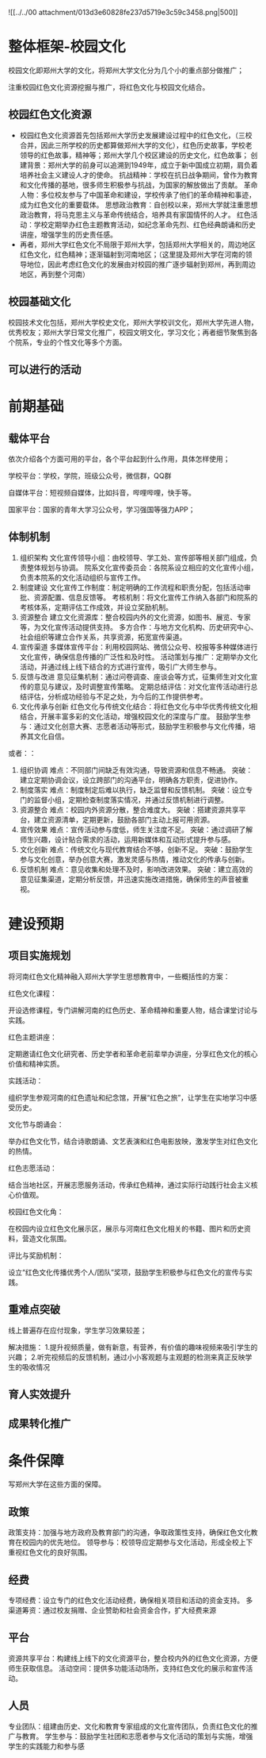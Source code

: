 ![[../../00 attachment/013d3e60828fe237d5719e3c59c3458.png|500]]

# 整体框架-校园文化

校园文化即郑州大学的文化，将郑州大学文化分为几个小的重点部分做推广；

注重校园红色文化资源挖掘与推广，将红色文化与校园文化结合。


## 校园红色文化资源

- 校园红色文化资源首先包括郑州大学历史发展建设过程中的红色文化，（三校合并，因此三所学校的历史都算做郑州大学的文化），红色历史故事，学校老领导的红色故事，精神等；郑州大学几个校区建设的历史文化，红色故事；
		创建背景：郑州大学的前身可以追溯到1949年，成立于新中国成立初期，肩负着培养社会主义建设人才的使命。
		抗战精神：学校在抗日战争期间，曾作为教育和文化传播的基地，很多师生积极参与抗战，为国家的解放做出了贡献。
		革命人物：多位校友参与了中国革命和建设，学校传承了他们的革命精神和事迹，成为红色文化的重要载体。
		思想政治教育：自创校以来，郑州大学就注重思想政治教育，将马克思主义与革命传统结合，培养具有家国情怀的人才。
		红色活动：学校定期举办红色主题教育活动，如纪念革命先烈、红色经典朗诵和历史讲座，增强学生的历史责任感。
- 再者，郑州大学红色文化不局限于郑州大学，包括郑州大学相关的，周边地区红色文化，红色精神；逐渐辐射到河南地区；（这里提及郑州大学在河南的领导地位，因此考虑红色文化的发展由对校园的推广逐步辐射到郑州，再到周边地区，再到整个河南）

## 校园基础文化

校园技术文化包括，郑州大学校史文化，郑州大学校训文化，郑州大学先进人物，优秀校友；郑州大学日常文化推广，校园文明文化，学习文化；再者细节聚焦到各个院系，专业的个性文化等多个方面。

## 可以进行的活动


# 前期基础

## 载体平台
依次介绍各个方面可用的平台，各个平台起到什么作用，具体怎样使用；


学校平台：学校，学院，班级公众号，微信群，QQ群

自媒体平台：短视频自媒体，比如抖音，哔哩哔哩，快手等。

国家平台：国家的青年大学习公众号，学习强国等强力APP；
## 体制机制

1. 组织架构
文化宣传领导小组：由校领导、学工处、宣传部等相关部门组成，负责整体规划与协调。
院系文化宣传委员会：各院系设立相应的文化宣传小组，负责本院系的文化活动组织与宣传工作。
2. 制度建设
文化宣传工作制度：制定明确的工作流程和职责分配，包括活动审批、资源配置、信息反馈等。
考核机制：将文化宣传工作纳入各部门和院系的考核体系，定期评估工作成效，并设立奖励机制。
3. 资源整合
建立文化资源库：整合校园内外的文化资源，如图书、展览、专家等，为文化宣传活动提供支持。
多方合作：与地方文化机构、历史研究中心、社会组织等建立合作关系，共享资源，拓宽宣传渠道。
4. 宣传渠道
多媒体宣传平台：利用校园网站、微信公众号、校报等多种媒体进行文化宣传，确保信息传播的广泛性和及时性。
活动策划与推广：定期举办文化活动，并通过线上线下结合的方式进行宣传，吸引广大师生参与。
5. 反馈与改进
意见征集机制：通过问卷调查、座谈会等方式，征集师生对文化宣传的意见与建议，及时调整宣传策略。
定期总结评估：对文化宣传活动进行总结评估，分析成功经验与不足之处，为今后的工作提供参考。
6. 文化传承与创新
红色文化与传统文化结合：将红色文化与中华优秀传统文化相结合，开展丰富多彩的文化活动，增强校园文化的深度与广度。
鼓励学生参与：通过文化创意大赛、志愿者活动等形式，鼓励学生积极参与文化传播，培养其文化自信。

或者：：
1. 组织协调
难点：不同部门间缺乏有效沟通，导致资源和信息不畅通。
突破：建立定期协调会议，设立跨部门的沟通平台，明确各方职责，促进协作。
2. 制度落实
难点：制度制定后难以执行，缺乏监督和反馈机制。
突破：设立专门的监督小组，定期检查制度落实情况，并通过反馈机制进行调整。
3. 资源整合
难点：校园内外资源分散，整合难度大。
突破：搭建资源共享平台，建立资源清单，定期更新，鼓励各部门主动上报可用资源。
4. 宣传效果
难点：宣传活动参与度低，师生关注度不足。
突破：通过调研了解师生兴趣，设计贴合需求的活动，运用新媒体和互动形式提升参与感。
5. 文化创新
难点：传统文化与现代教育结合不够，创新不足。
突破：鼓励学生参与文化创意，举办创意大赛，激发灵感与热情，推动文化的传承与创新。
6. 反馈机制
难点：意见收集和处理不及时，影响改进效果。
突破：建立高效的意见征集渠道，定期分析反馈，并迅速实施改进措施，确保师生的声音被重视。
# 建设预期

## 项目实施规划

将河南红色文化精神融入郑州大学学生思想教育中，一些概括性的方案：

红色文化课程：

开设选修课程，专门讲解河南的红色历史、革命精神和重要人物，结合课堂讨论与实践。

红色主题讲座：

定期邀请红色文化研究者、历史学者和革命老前辈举办讲座，分享红色文化的核心价值和精神实质。

实践活动：

组织学生参观河南的红色遗址和纪念馆，开展“红色之旅”，让学生在实地学习中感受历史。

文化节与朗诵会：

举办红色文化节，结合诗歌朗诵、文艺表演和红色电影放映，激发学生对红色文化的热情。

红色志愿活动：

结合当地社区，开展志愿服务活动，传承红色精神，通过实际行动践行社会主义核心价值观。

校园红色文化角：

在校园内设立红色文化展示区，展示与河南红色文化相关的书籍、图片和历史资料，营造文化氛围。

评比与奖励机制：

设立“红色文化传播优秀个人/团队”奖项，鼓励学生积极参与红色文化的宣传与实践。
## 重难点突破

线上普遍存在应付现象，学生学习效果较差；

解决措施：
1.提升视频质量，做有新意，有营养，有价值的趣味视频来吸引学生的兴趣；
2.听完视频后的反馈机制，通过小小客观题与主观题的检测来真正反映学生的吸收情况

## 育人实效提升

## 成果转化推广

# 条件保障

写郑州大学在这些方面的保障。
## 政策

政策支持：加强与地方政府及教育部门的沟通，争取政策性支持，确保红色文化教育在校园内的优先地位。
领导参与：校领导应定期参与文化活动，形成全校上下重视红色文化的良好氛围。
## 经费

专项经费：设立专门的红色文化活动经费，确保相关项目和活动的资金支持。
多渠道筹资：通过校友捐赠、企业赞助和社会资金合作，扩大经费来源
## 平台

资源共享平台：构建线上线下的文化资源平台，整合校内外的红色文化资源，方便师生获取信息。
活动空间：提供多功能活动场所，支持红色文化的展示和宣传活动。
## 人员

专业团队：组建由历史、文化和教育专家组成的文化宣传团队，负责红色文化的推广与教育。
学生参与：鼓励学生社团和志愿者参与文化活动的策划与实施，增强学生的实践能力和参与感